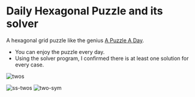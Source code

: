 # Daily Hexagonal Puzzle and its solver

A hexagonal grid puzzle like the genius [A Puzzle A Day](https://www.dragonfjord.com/product/a-puzzle-a-day/). 

* You can enjoy the puzzle every day.
* Using the solver program, I confirmed there is at least one solution for every case.

![twos](https://user-images.githubusercontent.com/86639425/160240637-bd596194-aeb0-4a33-8ce1-047b24ac6391.jpg)

![ss-twos](https://user-images.githubusercontent.com/86639425/160240657-ea850562-6e41-4a3c-a31c-401118102dfb.jpg)
![two-sym](https://user-images.githubusercontent.com/86639425/160240662-4750d954-3689-4ada-a098-f406767a54ca.jpg)
